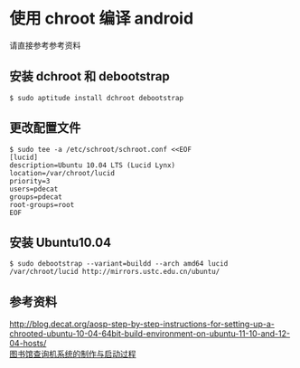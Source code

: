 ---
---

# 使用 chroot 编译 android

请直接参考参考资料

## 安装 dchroot 和 debootstrap

    $ sudo aptitude install dchroot debootstrap

## 更改配置文件

    $ sudo tee -a /etc/schroot/schroot.conf <<EOF
    [lucid]
    description=Ubuntu 10.04 LTS (Lucid Lynx)
    location=/var/chroot/lucid
    priority=3
    users=pdecat
    groups=pdecat
    root-groups=root
    EOF

## 安装 Ubuntu10.04

    $ sudo debootstrap --variant=buildd --arch amd64 lucid /var/chroot/lucid http://mirrors.ustc.edu.cn/ubuntu/

## 参考资料

<http://blog.decat.org/aosp-step-by-step-instructions-for-setting-up-a-chrooted-ubuntu-10-04-64bit-build-environment-on-ubuntu-11-10-and-12-04-hosts/>  
[ 图书馆查询机系统的制作与启动过程 ](http://lug.ustc.edu.cn/~guo/doc/library_query_os.pdf "http://lug.ustc.edu.cn/~guo/doc/library_query_os.pdf")
